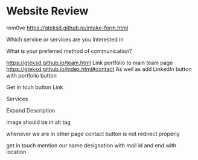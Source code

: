# Website Review

rem0ve
https://gteksd.github.io/intake-form.html

Which service or services are you interested in

What is your preferred method of communication?


https://gteksd.github.io/team.html
Link portfolio to main team page
https://gteksd.github.io/index.html#contact
As well as add LinkedIn button with portfolio button

Get In touh button Link



Services

Expand Description

image should be in alt tag 

whenever we are in other page contact button is not redirect properly 

get in touch mention our name designation with mail id and end with location 
